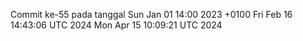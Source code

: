 Commit ke-55 pada tanggal Sun Jan 01 14:00 2023 +0100
Fri Feb 16 14:43:06 UTC 2024
Mon Apr 15 10:09:21 UTC 2024

